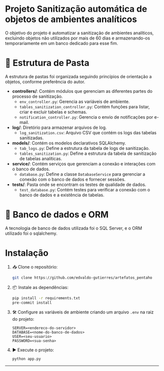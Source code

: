 # Projeto Sanitização automática de objetos de ambientes analíticos

O objetivo do projeto é automatizar a sanitização de ambientes analíticos, excluindo objetos não utilizados por mais de 60 dias e armazenando-os temporariamente em um banco dedicado para esse fim.

# 📂 Estrutura de Pasta

A estrutura de pastas foi organizada seguindo princípios de orientação a objetos, conforme preferência do autor.

* **controllers/**: Contém módulos que gerenciam as diferentes partes do processo de sanitização.
  - `env_controller.py`: Gerencia as variáveis de ambiente.
  - `tables_sanitization_controller.py`: Contém funções para listar, criar e excluir tabelas e schemas.
  - `notification_controller.py`: Gerencia o envio de notificações por e-mail.
* **log/**: Diretório para armazenar arquivos de log.
  - `log_sanitization.csv`: Arquivo CSV que contém os logs das tabelas sanitizadas.
* **models/**: Contém os modelos declarativos SQLAlchemy.
  - `tab_logs.py`: Define a estrutura da tabela de logs de sanitização.
  - `tables_sanitization.py`: Define a estrutura da tabela de sanitização de tabelas analíticas.
* **service/**: Contém serviços que gerenciam a conexão e interações com o banco de dados.
  - `database.py`: Define a classe `DatabaseService` para gerenciar a conexão com o banco de dados e fornecer sessões.
* **tests/**: Pasta onde se encontram os testes de qualidade de dados.
  - `test_database.py`: Contém testes para verificar a conexão com o banco de dados e a existência de tabelas.


# 💾 Banco de dados e ORM
A tecnologia de banco de dados utilizada foi o SQL Server, e o ORM utilizado foi o sqlalchemy.


# Instalação

1. 📥 Clone o repositório:
    ```sh
    git clone https://github.com/edvaldo-gutierres/artefatos_pentaho
    ```
2. 📦 Instale as dependências:
    ```bash
    pip install -r requirements.txt
    pre-commit install
    ```
3. 🛠️ Configure as variáveis de ambiente criando um arquivo `.env` na raiz do projeto:
    ```
    SERVER=<endereco-do-servidor>
    DATABASE=<nome-do-banco-de-dados>
    USER=<seu-usuario>
    PASSWORD=<sua-senha>
    ```
4. ▶️ Execute o projeto:
    ```sh
    python app.py
    ```
---
